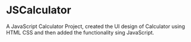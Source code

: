 # JSCalculator
A JavaScript Calculator Project, created the UI design of Calculator using HTML CSS and then added the functionality sing JavaScript.
